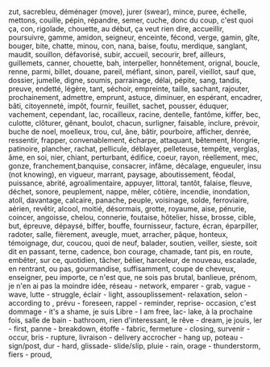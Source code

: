 zut, sacrebleu, déménager (move), jurer (swear), mince, puree, échelle, mettons, couille, pépin, répandre, semer, cuche, donc du coup, c'est quoi ça, con, rigolade, chouette, au début, ça veut rien dire, accueillir, poursuivre, gamme, amidon, seigneur, enceinte, fécond, verge, gamin, gîte, bouger, bite, chatte, minou, con, nana, baise, foutu, merdique, sanglant, maudit, souillon, défavorisé, subir, accueil, secourir, bref, ailleurs, guillemets, canner, chouette, bah, interpeller, honnêtement, orignal, boucle, renne, parmi, billet, douane, pareil, méfiant, sinon, pareil, vieillot, sauf que, dossier, jumelle, digne, soumis, parrainage, délai, pépite, sang, tandis, preuve, endetté, légère, tant, séchoir, empreinte, taille, sachant, rajouter, prochainement, admettre, emprunt, astuce, diminuer, en espérant, encadrer, bâti, citoyenneté, impôt, fournir, feuillet, sachet, pousser, éduquer, vachement, cependant, lac, rocailleux, racine, dentelle, fantôme, kiffer, bec, culotte, clôturer, gênant, boulot, chacun, surligner, faisable, inclure, prévoir, buche de noel, moelleux, trou, cul, âne, bâtir, pourboire, afficher, denrée, ressentir, frapper, convenablement, écharpe, attaquant, bêtement, Hongrie, patinoire, plancher, rachat, pellicule, déblayer, pelleteuse, tempête, verglas, âme, en soi, nier, chiant, perturbant, édifice, coeur, rayon, réellement, mec, gonze, franchement,banquise, consacrer, infâme, décalage, engueuler, insu (not knowing), en vigueur, marrant, paysage, aboutissement, féodal, puissance, abrité, agroalimentaire, appuyer, littoral, tantôt, falaise, fleuve, déchet, sonore, peuplement, nappe, mêler, côtière, incendie, inondation, atoll, davantage, calcaire, panache, peuple, voisinage, solde, ferroviaire, aérien, revêtir, alcool, moitié, désormais, grotte, royaume, aise, pénurie, coincer, angoisse, chelou, connerie, foutaise, hôtelier, hisse, brosse, cible, but, épreuve, dépaysé, biffer, bouffe, fournisseur, facture, écran, éparpiller, radoter, salle, fièrement, aveugle, muet, arracher, pâque, honteux, témoignage, dur, coucou, quoi de neuf, balader, soutien, veiller, sieste, soit dit en passant, terne, cadence, bon courage, chamade, tant pis, en route, embêter, sur ce, quotidien, tâcher, bélier, harceleur, de nouveau, escalade, en rentrant, ou pas, gourmandise, suffisamment, coupe de cheveux, enseigner, peu importe, ce n'est que, ne sois pas brutal, banlieue, prénom, je n'en ai pas la moindre idée,
réseau - network,
emparer - grab,
vague - wave,
lutte - struggle,
éclair - light,
assouplissement- relaxation,
selon - according to ,
prévu - foreseen, 
rappel - reminder, 
reprise- occasion,
c'est dommage - it's a shame,
je suis Libre -  I am free,
lac- lake,
à la prochaine fois,
salle de bain - bathroom,
rien d'interessant,
le rêve - dream,
je jouis,
ler - first,
panne - breakdown,
étoffe - fabric,
fermeture - closing,
survenir - occur,
bris - rupture,
livraison - delivery
accrocher - hang up,
poteau - sign/post,
dur - hard,
glissade- slide/slip,
pluie - rain,
orage - thunderstorm,
fiers - proud,
